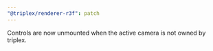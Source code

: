 ```yaml
---
"@triplex/renderer-r3f": patch
---
```


Controls are now unmounted when the active camera is not owned by triplex.
